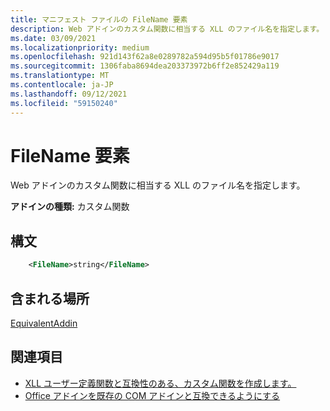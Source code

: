 ```yaml
---
title: マニフェスト ファイルの FileName 要素
description: Web アドインのカスタム関数に相当する XLL のファイル名を指定します。
ms.date: 03/09/2021
ms.localizationpriority: medium
ms.openlocfilehash: 921d143f62a8e0289782a594d95b5f01786e9017
ms.sourcegitcommit: 1306faba8694dea203373972b6ff2e852429a119
ms.translationtype: MT
ms.contentlocale: ja-JP
ms.lasthandoff: 09/12/2021
ms.locfileid: "59150240"
---
```

# <a name="filename-element"></a>FileName 要素

Web アドインのカスタム関数に相当する XLL のファイル名を指定します。

**アドインの種類:** カスタム関数

## <a name="syntax"></a>構文

```XML
    <FileName>string</FileName>  
```

## <a name="contained-in"></a>含まれる場所

[EquivalentAddin](equivalentaddin.md)


## <a name="see-also"></a>関連項目

- [XLL ユーザー定義関数と互換性のある、カスタム関数を作成します。](../../excel/make-custom-functions-compatible-with-xll-udf.md)
- [Office アドインを既存の COM アドインと互換できるようにする](../../develop/make-office-add-in-compatible-with-existing-com-add-in.md)